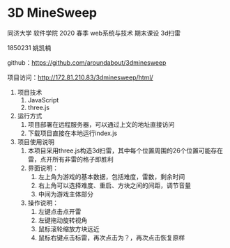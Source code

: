 # 3D MineSweep

同济大学 软件学院 2020 春季 web系统与技术 期末课设 3d扫雷

1850231 姚凯楠

github：<https://github.com/aroundabout/3dminesweep>

项目访问：<http://172.81.210.83/3dminesweep/html/>

1. 项目技术
   1. JavaScript
   2. three.js
2. 运行方式
   1. 项目部署在远程服务器，可以通过上文的地址直接访问
   2. 下载项目直接在本地运行index.js
3. 项目使用说明
   1. 本项目采用three.js构造3d扫雷，其中每个位置周围的26个位置可能存在雷，点开所有非雷的格子即胜利
   2. 界面说明：
      1. 左上角为游戏的基本数据，包括难度，雷数，剩余时间
      2. 右上角可以选择难度、重启、方块之间的间距，调节音量
      3. 中间为游戏主体部分
   3. 操作说明：
      1. 左键点击点开雷
      2. 左键拖动旋转视角
      3. 鼠标滚轮缩放方块远近
      4. 鼠标右键点击标雷，再次点击为？，再次点击恢复原样
